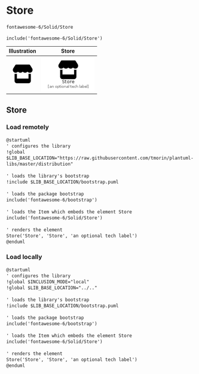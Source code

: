 # Store


```text
fontawesome-6/Solid/Store
```

```text
include('fontawesome-6/Solid/Store')
```



| Illustration | Store |
| :---: | :---: |
| ![illustration for Illustration](../../fontawesome-6/Solid/Store.png) | ![illustration for Store](../../fontawesome-6/Solid/Store.Local.png) |




## Store

### Load remotely
```plantuml
@startuml
' configures the library
!global $LIB_BASE_LOCATION="https://raw.githubusercontent.com/tmorin/plantuml-libs/master/distribution"

' loads the library's bootstrap
!include $LIB_BASE_LOCATION/bootstrap.puml

' loads the package bootstrap
include('fontawesome-6/bootstrap')

' loads the Item which embeds the element Store
include('fontawesome-6/Solid/Store')

' renders the element
Store('Store', 'Store', 'an optional tech label')
@enduml
```

### Load locally
```plantuml
@startuml
' configures the library
!global $INCLUSION_MODE="local"
!global $LIB_BASE_LOCATION="../.."

' loads the library's bootstrap
!include $LIB_BASE_LOCATION/bootstrap.puml

' loads the package bootstrap
include('fontawesome-6/bootstrap')

' loads the Item which embeds the element Store
include('fontawesome-6/Solid/Store')

' renders the element
Store('Store', 'Store', 'an optional tech label')
@enduml
```

